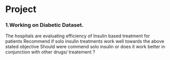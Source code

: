 # Project

### 1.Working on Diabetic Dataset.
The hospitals are evaluating efficiency of Insulin based treatment for patients
Recommend if solo insulin treatments work well towards the above stated objective
Should were commend solo insulin or does it work better in conjunction with other
drugs/ treatement ?
